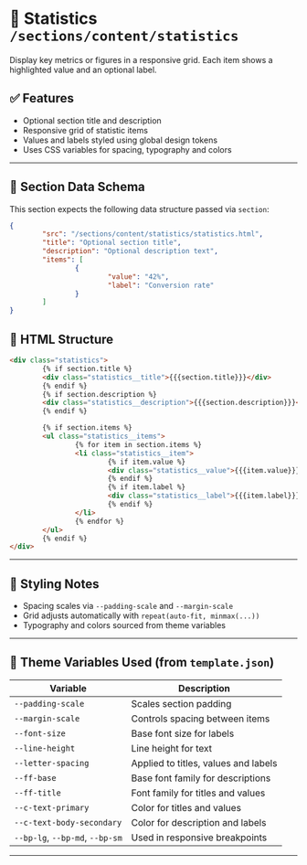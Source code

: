 # 📂 Statistics `/sections/content/statistics`

Display key metrics or figures in a responsive grid. Each item shows a highlighted value and an optional label.

## ✅ Features

-   Optional section title and description
-   Responsive grid of statistic items
-   Values and labels styled using global design tokens
-   Uses CSS variables for spacing, typography and colors

---

## 🧾 Section Data Schema

This section expects the following data structure passed via `section`:

```json
{
        "src": "/sections/content/statistics/statistics.html",
        "title": "Optional section title",
        "description": "Optional description text",
        "items": [
                {
                        "value": "42%",
                        "label": "Conversion rate"
                }
        ]
}
```

## 🧱 HTML Structure

```html
<div class="statistics">
        {% if section.title %}
        <div class="statistics__title">{{{section.title}}}</div>
        {% endif %}
        {% if section.description %}
        <div class="statistics__description">{{{section.description}}}</div>
        {% endif %}

        {% if section.items %}
        <ul class="statistics__items">
                {% for item in section.items %}
                <li class="statistics__item">
                        {% if item.value %}
                        <div class="statistics__value">{{{item.value}}}</div>
                        {% endif %}
                        {% if item.label %}
                        <div class="statistics__label">{{{item.label}}}</div>
                        {% endif %}
                </li>
                {% endfor %}
        </ul>
        {% endif %}
</div>
```

---

## 🎨 Styling Notes

-   Spacing scales via `--padding-scale` and `--margin-scale`
-   Grid adjusts automatically with `repeat(auto-fit, minmax(...))`
-   Typography and colors sourced from theme variables

---

## 🧩 Theme Variables Used (from `template.json`)

| Variable            | Description                             |
| ------------------- | --------------------------------------- |
| `--padding-scale`   | Scales section padding                   |
| `--margin-scale`    | Controls spacing between items           |
| `--font-size`       | Base font size for labels                 |
| `--line-height`     | Line height for text                      |
| `--letter-spacing`  | Applied to titles, values and labels      |
| `--ff-base`         | Base font family for descriptions         |
| `--ff-title`        | Font family for titles and values         |
| `--c-text-primary`  | Color for titles and values               |
| `--c-text-body-secondary` | Color for description and labels   |
| `--bp-lg`, `--bp-md`, `--bp-sm` | Used in responsive breakpoints |

---
